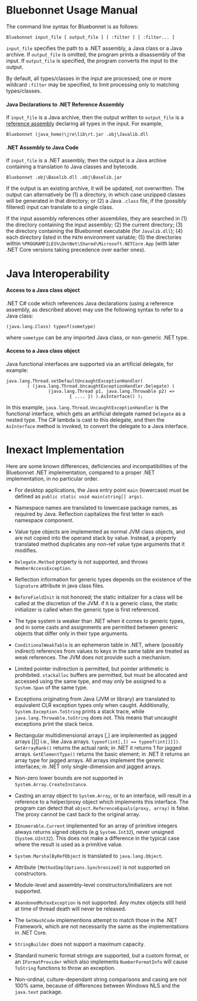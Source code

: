 # Bluebonnet Usage Manual

The command line syntax for Bluebonnet is as follows:

    Bluebonnet input_file [ output_file ] [ :filter ] [ :filter... ]

`input_file` specifies the path to a .NET assembly, a Java class or a Java archive.  If `output_file` is omitted, the program prints a disassembly of the input.  If `output_file` is specified, the program converts the input to the output.

By default, all types/classes in the input are processed; one or more wildcard `:filter` may be specified, to limit processing only to matching types/classes.

#### Java Declarations to .NET Reference Assembly

If `input_file` is a Java archive, then the output written to `output_file` is a [reference assembly](https://docs.microsoft.com/en-us/dotnet/standard/assembly/reference-assemblies) declaring all types in the input.  For example,

    Bluebonnet (java_home)\jre\lib\rt.jar .obj\Javalib.dll

#### .NET Assembly to Java Code

If `input_file` is a .NET assembly, then the output is a Java archive containing a translation to Java classes and bytecode.

    Bluebonnet .obj\Baselib.dll .obj\Baselib.jar

If the output is an existing archive, it will be updated, not overwritten.  The output can alternatively be
(1) a directory, in which case unzipped classes will be generated in that directory; or (2) a Java `.class` file, if the (possibly filtered) input can translate to a single class.

If the input assembly references other assemblies, they are searched in (1) the directory containing the input assembly; (2) the current directory; (3) the directory containing the Bluebonnet executable (for `Javalib.dll`); (4) each directory listed in the `PATH` environment variable; (5) the directories within `%PROGRAMFILES%\DotNet\Shared\Microsoft.NETCore.App` (with later .NET Core versions taking precedence over earlier ones).

# Java Interoperability

#### Access to a Java class object

.NET C# code which references Java declarations (using a reference assembly, as described above) may use the following syntax to refer to a Java class:

    (java.lang.Class) typeof(sometype)

where `sometype` can be any imported Java class, or non-generic .NET type.

#### Access to a Java class object

Java functional interfaces are supported via an artificial delegate, for example:

    java.lang.Thread.setDefaultUncaughtExceptionHandler(
            ( (java.lang.Thread.UncaughtExceptionHandler.Delegate) (
                    (java.lang.Thread p1, java.lang.Throwable p2) =>
                            { .... }) ).AsInterface() );

In this example, `java.lang.Thread.UncaughtExceptionHandler` is the functional interface, which gets an artificial delegate named `Delegate` as a nested type.  The C# lambda is cast to this delegate, and then the `AsInterface` method is invoked, to convert the delegate to a Java interface.

# Inexact Implementation

Here are some known differences, deficiencies and incompatibilities of the Bluebonnet .NET implementation, compared to a proper .NET implementation, in no particular order.

- For desktop applications, the Java entry point `main` (lowercase) must be defined as `public static void main(string[] args)`.

- Namespace names are translated to lowercase package names, as required by Java.  Reflection capitalizes the first letter in each namespace component.

- Value type objects are implemented as normal JVM class objects, and are not copied into the operand stack by value.  Instead, a properly translated method duplicates any non-ref value type arguments that it modifies.

- `Delegate.Method` property is not supported, and throws `MemberAccessException`.

- Reflection information for generic types depends on the existence of the `Signature` attribute in java class files.

- `BeforeFieldInit` is not honored; the static initializer for a class will be called at the discretion of the JVM.  if it is a generic class, the static initializer is called when the generic type is first referenced.

- The type system is weaker than .NET when it comes to generic types, and in some casts and assignments are permitted between generic objects that differ only in their type arguments.

- `ConditionalWeakTable` is an ephemeron table in .NET, where (possibly indirect) references from values to keys in the same table are treated as weak references.  The JVM does not provide such a mechanism.

- Limited pointer indirection is permitted, but pointer arithmetic is prohibited.  `stackalloc` buffers are permitted, but must be allocated and accessed using the same type, and may only be assigned to a `System.Span` of the same type.

- Exceptions originating from Java (JVM or library) are translated to equivalent CLR exception types only when caught.  Additionally, `System.Exception.ToString` prints a stack trace, while `java.lang.Throwable.toString` does not.  This means that uncaught exceptions print the stack twice.

- Rectangular multidimensional arrays [,] are implemented as jagged arrays [][] i.e., like Java arrays.  `typeof(int[,]) == typeof(int[][])`.  `GetArrayRank()` returns the actual rank; in .NET it returns 1 for jagged arrays.  `GetElementType()` returns the basic element; in .NET it returns an array type for jagged arrays.  All arrays implement the generic interfaces; in .NET only single-dimension and jagged arrays.

- Non-zero lower bounds are not supported in `System.Array.CreateInstance`.

- Casting an array object to `System.Array`, or to an interface, will result in a reference to a helper/proxy object which implements this interface.  The program can detect that `object.ReferenceEquals(proxy, array)` is false.  The proxy cannot be cast back to the original array.

- `IEnumerable.Current` implemented for an array of primitive integers always returns signed objects (e.g `System.Int32`), never unsigned (`System.UInt32`).  This does not make a difference in the typical case where the result is used as a primitive value.

- `System.MarshalByRefObject` is translated to `java.lang.Object`.

- Attribute `[MethodImplOptions.Synchronized]` is not supported on constructors.

- Module-level and assembly-level constructors/initializers are not supported.

- `AbandonedMutexException` is not supported.  Any mutex objects still held at time of thread death will never be released.

- The `GetHashCode` implementions attempt to match those in the .NET Framework, which are not necessarily the same as the implementations in .NET Core.

- `StringBuilder` does not support a maximum capacity.

- Standard numeric format strings are supported, but a custom format, or an `IFormatProvider` which also implements `NumberFormatInfo` will cause `ToString` functions to throw an exception.

- Non-ordinal, culture-dependant string comparisons and casing are not 100% same, because of differences between Windows NLS and the `java.text` package.

